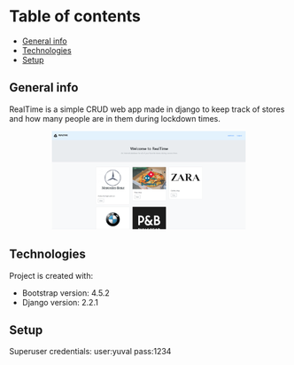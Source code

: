 


# Table of contents 
* [General info](#general-info)
* [Technologies](#technologies)
* [Setup](#setup)

## General info
RealTime is a simple CRUD web app made in django to keep track of stores and how many people are
in them during lockdown times.

<p align="center">
  <img src="read.png" width="350" title="hover text">
</p>
	
## Technologies
Project is created with:
* Bootstrap version: 4.5.2
* Django version: 2.2.1
	
## Setup
Superuser credentials:
user:yuval
pass:1234


